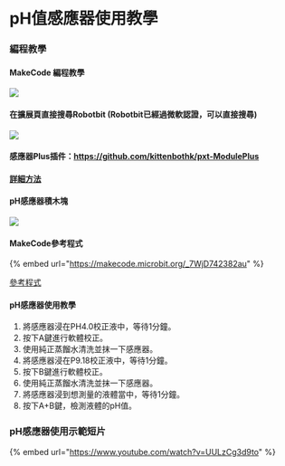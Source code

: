 # pH值感應器使用教學

### 編程教學

#### MakeCode 編程教學

![](https://kittenbothk.readthedocs.io/en/latest/\_images/mcbanner12.png)

#### 在擴展頁直接搜尋Robotbit (Robotbit已經過微軟認證，可以直接搜尋)

![](https://kittenbothk.readthedocs.io/en/latest/\_images/robotbit\_search.gif)

#### 感應器Plus插件：https://github.com/kittenbothk/pxt-ModulePlus

#### [詳細方法](../../programmingplatforms/makecode/kittenbotandmakecode.md)

#### pH感應器積木塊

![](https://kittenbothk.readthedocs.io/en/latest/\_images/ph3.png)

#### MakeCode參考程式

{% embed url="https://makecode.microbit.org/_7WjD742382au" %}

[參考程式](https://makecode.microbit.org/\_7WjD742382au)

#### pH感應器使用教學

1. 將感應器浸在PH4.0校正液中，等待1分鐘。
2. 按下A鍵進行軟體校正。
3. 使用純正蒸餾水清洗並抹一下感應器。
4. 將感應器浸在P9.18校正液中，等待1分鐘。
5. 按下B鍵進行軟體校正。
6. 使用純正蒸餾水清洗並抹一下感應器。
7. 將感應器浸到想測量的液體當中，等待1分鐘。
8. 按下A+B鍵，檢測液體的pH值。

### pH感應器使用示範短片

{% embed url="https://www.youtube.com/watch?v=UULzCg3d9to" %}

